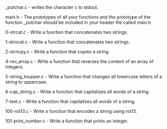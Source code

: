 _putchar.c - writes the character c to stdout.

main.h - The prototypes of all your functions and the prototype of the function _putchar should be included in your header file called main.h

0-strcat.c - Write a function that concatenates two strings.

1-strncat.c - Write a function that concatenates two strings.

2-strncpy.c - Write a function that copies a string.

4-rev_array.c - Write a function that reverses the content of an array of integers.

5-string_toupper.c - Write a function that changes all lowercase letters of a string to uppercase.

6-cap_string.c - Write a function that capitalizes all words of a string.

7-leet.c - Write a function that capitalizes all words of a string.

100-rot13.c - Write a function that encodes a string using rot13.

101-print_number.c - Write a function that prints an integer.


